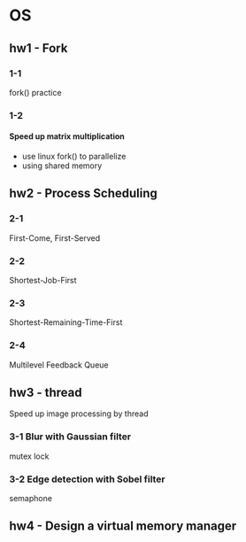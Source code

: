 # OS

## hw1 - Fork
### 1-1
fork() practice
### 1-2
#### Speed up matrix multiplication
* use linux fork() to parallelize
* using shared memory

## hw2 - Process Scheduling
### 2-1
First-Come, First-Served
### 2-2
Shortest-Job-First
### 2-3
Shortest-Remaining-Time-First
### 2-4
Multilevel Feedback Queue

## hw3 - thread
Speed up image processing by thread

### 3-1 Blur with Gaussian filter
mutex lock
### 3-2 Edge detection with Sobel filter
semaphone

## hw4 - Design a virtual memory manager

